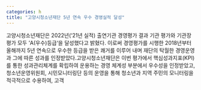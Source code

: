 ```yaml
---
categories: h
title: "고양시청소년재단 5년 연속 우수 경영실적 달성"
---
```

고양시청소년재단은 2022년(‘21년 실적) 출연기관 경영평가 결과 기관 평가와 기관장 평가 모두 ’A(우수)등급‘을 달성했다고 밝혔다. 이로써 경영평가를 시행한 2018년부터 올해까지 5년 연속으로 우수한 등급을 받은 쾌거를 이루어 내며 재단의 탁월한 경영운영과 그에 따른 성과를 인정받았다.고양시청소년재단은 이번 평가에서 핵심성과지표(KPI)를 통한 성과관리체계를 확립하여 운용하는 경영 체계성 부분에서 우수성을 인정받았고, 청소년운영위원회, 시민모니터링단 등의 운영을 통해 청소년과 지역 주민의 모니터링을 적극적으로 수용하여, 고객